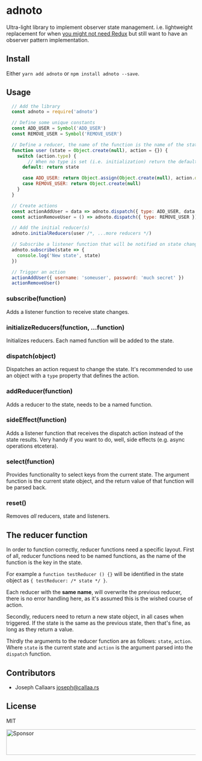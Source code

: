 # adnoto
Ultra-light library to implement observer state management. i.e. lightweight replacement for when [you might not need Redux](https://medium.com/@dan_abramov/you-might-not-need-redux-be46360cf367) but still want to have an observer pattern implementation.


## Install

Either `yarn add adnoto` or `npm install adnoto --save`.

## Usage

```javascript
  // Add the library
  const adnoto = require('adnoto')

  // Define some unique constants
  const ADD_USER = Symbol('ADD_USER')
  const REMOVE_USER = Symbol('REMOVE_USER')

  // Define a reducer, the name of the function is the name of the state
  function user (state = Object.create(null), action = {}) {
    switch (action.type) {
        // When no type is set (i.e. initialization) return the default state
      default: return state

      case ADD_USER: return Object.assign(Object.create(null), action.data)
      case REMOVE_USER: return Object.create(null)
    }
  }

  // Create actions
  const actionAddUser = data => adnoto.dispatch({ type: ADD_USER, data })
  const actionRemoveUser = () => adnoto.dispatch({ type: REMOVE_USER })

  // Add the initial reducer(s)
  adnoto.initialReducers(user /*, ...more reducers */)

  // Subscribe a listener function that will be notified on state change
  adnoto.subscribe(state => {
    console.log('New state', state)
  })

  // Trigger an action
  actionAddUser({ username: 'someuser', password: 'much secret' })
  actionRemoveUser()
```

### subscribe(function)

Adds a listener function to receive state changes.

### initializeReducers(function, ...function)

Initializes reducers. Each named function will be added to the state.

### dispatch(object)

Dispatches an action request to change the state. It's recommended to use an object with a `type` property that defines the action. 

### addReducer(function)

Adds a reducer to the state, needs to be a named function.

### sideEffect(function)

Adds a listener function that receives the dispatch action instead of the state results. Very handy if you want to do, well, side effects (e.g. async operations etcetera).

### select(function)

Provides functionality to select keys from the current state. The argument function is the current state object, and the return value of that function will be parsed back. 

### reset()

Removes _all_ reducers, state and listeners.

## The reducer function

In order to function correctly, reducer functions need a specific layout. First of all, reducer functions need to be named functions, as the name of the function is the key in the state.

For example a `function testReducer () {}` will be identified in the state object as `{ testReducer: /* state */ }`. 

Each reducer with the **same name**, will overwrite the previous reducer, there is no error handling here, as it's assumed this is the wished course of action.

Secondly, reducers need to return a new state object, in all cases when triggered. If the state is the same as the previous state, then that's fine, as long as they return a value.

Thirdly the arguments to the reducer function are as follows: `state`, `action`. Where `state` is the current state and `action` is the argument parsed into the `dispatch` function.

## Contributors 

- Joseph Callaars <joseph@callaa.rs>


## License

MIT


<a target='_blank' rel='nofollow' href='https://app.codesponsor.io/link/AEMubo6XgXjBRq7V3urxNFC3/bcallaars/adnoto'>  <img alt='Sponsor' width='888' height='68' src='https://app.codesponsor.io/embed/AEMubo6XgXjBRq7V3urxNFC3/bcallaars/adnoto.svg' /></a>
